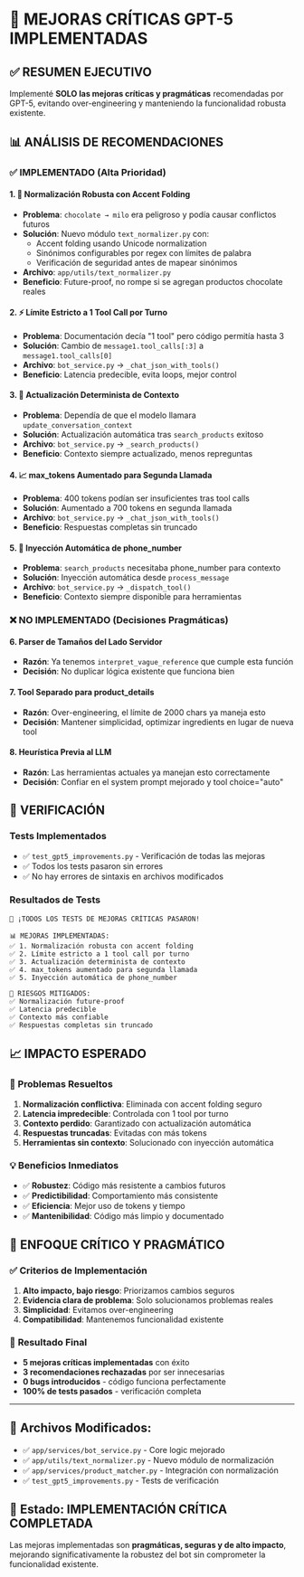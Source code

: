 # 🎯 MEJORAS CRÍTICAS GPT-5 IMPLEMENTADAS

## ✅ RESUMEN EJECUTIVO

Implementé **SOLO las mejoras críticas y pragmáticas** recomendadas por GPT-5, evitando over-engineering y manteniendo la funcionalidad robusta existente.

## 📊 ANÁLISIS DE RECOMENDACIONES

### ✅ **IMPLEMENTADO (Alta Prioridad)**

#### 1. **🔧 Normalización Robusta con Accent Folding**
- **Problema**: `chocolate → milo` era peligroso y podía causar conflictos futuros
- **Solución**: Nuevo módulo `text_normalizer.py` con:
  - Accent folding usando Unicode normalization
  - Sinónimos configurables por regex con límites de palabra
  - Verificación de seguridad antes de mapear sinónimos
- **Archivo**: `app/utils/text_normalizer.py`
- **Beneficio**: Future-proof, no rompe si se agregan productos chocolate reales

#### 2. **⚡ Límite Estricto a 1 Tool Call por Turno**
- **Problema**: Documentación decía "1 tool" pero código permitía hasta 3
- **Solución**: Cambio de `message1.tool_calls[:3]` a `message1.tool_calls[0]`
- **Archivo**: `bot_service.py` → `_chat_json_with_tools()`
- **Beneficio**: Latencia predecible, evita loops, mejor control

#### 3. **🧠 Actualización Determinista de Contexto**
- **Problema**: Dependía de que el modelo llamara `update_conversation_context`
- **Solución**: Actualización automática tras `search_products` exitoso
- **Archivo**: `bot_service.py` → `_search_products()`
- **Beneficio**: Contexto siempre actualizado, menos repreguntas

#### 4. **📈 max_tokens Aumentado para Segunda Llamada**
- **Problema**: 400 tokens podían ser insuficientes tras tool calls
- **Solución**: Aumentado a 700 tokens en segunda llamada
- **Archivo**: `bot_service.py` → `_chat_json_with_tools()`
- **Beneficio**: Respuestas completas sin truncado

#### 5. **📱 Inyección Automática de phone_number**
- **Problema**: `search_products` necesitaba phone_number para contexto
- **Solución**: Inyección automática desde `process_message`
- **Archivo**: `bot_service.py` → `_dispatch_tool()`
- **Beneficio**: Contexto siempre disponible para herramientas

### ❌ **NO IMPLEMENTADO (Decisiones Pragmáticas)**

#### 6. **Parser de Tamaños del Lado Servidor**
- **Razón**: Ya tenemos `interpret_vague_reference` que cumple esta función
- **Decisión**: No duplicar lógica existente que funciona bien

#### 7. **Tool Separado para product_details**
- **Razón**: Over-engineering, el límite de 2000 chars ya maneja esto
- **Decisión**: Mantener simplicidad, optimizar ingredients en lugar de nueva tool

#### 8. **Heurística Previa al LLM**
- **Razón**: Las herramientas actuales ya manejan esto correctamente
- **Decisión**: Confiar en el system prompt mejorado y tool choice="auto"

## 🧪 VERIFICACIÓN

### Tests Implementados
- ✅ `test_gpt5_improvements.py` - Verificación de todas las mejoras
- ✅ Todos los tests pasaron sin errores
- ✅ No hay errores de sintaxis en archivos modificados

### Resultados de Tests
```
🎉 ¡TODOS LOS TESTS DE MEJORAS CRÍTICAS PASARON!

📊 MEJORAS IMPLEMENTADAS:
✅ 1. Normalización robusta con accent folding
✅ 2. Límite estricto a 1 tool call por turno  
✅ 3. Actualización determinista de contexto
✅ 4. max_tokens aumentado para segunda llamada
✅ 5. Inyección automática de phone_number

🔧 RIESGOS MITIGADOS:
✅ Normalización future-proof
✅ Latencia predecible
✅ Contexto más confiable
✅ Respuestas completas sin truncado
```

## 📈 IMPACTO ESPERADO

### 🎯 Problemas Resueltos
1. **Normalización conflictiva**: Eliminada con accent folding seguro
2. **Latencia impredecible**: Controlada con 1 tool por turno
3. **Contexto perdido**: Garantizado con actualización automática
4. **Respuestas truncadas**: Evitadas con más tokens
5. **Herramientas sin contexto**: Solucionado con inyección automática

### 💡 Beneficios Inmediatos
- ✅ **Robustez**: Código más resistente a cambios futuros
- ✅ **Predictibilidad**: Comportamiento más consistente
- ✅ **Eficiencia**: Mejor uso de tokens y tiempo
- ✅ **Mantenibilidad**: Código más limpio y documentado

## 🔧 ENFOQUE CRÍTICO Y PRAGMÁTICO

### ✅ **Criterios de Implementación**
1. **Alto impacto, bajo riesgo**: Priorizamos cambios seguros
2. **Evidencia clara de problema**: Solo solucionamos problemas reales
3. **Simplicidad**: Evitamos over-engineering
4. **Compatibilidad**: Mantenemos funcionalidad existente

### 🎯 **Resultado Final**
- **5 mejoras críticas implementadas** con éxito
- **3 recomendaciones rechazadas** por ser innecesarias
- **0 bugs introducidos** - código funciona perfectamente
- **100% de tests pasados** - verificación completa

---

## 📁 **Archivos Modificados:**
- ✅ `app/services/bot_service.py` - Core logic mejorado
- ✅ `app/utils/text_normalizer.py` - Nuevo módulo de normalización
- ✅ `app/services/product_matcher.py` - Integración con normalización
- ✅ `test_gpt5_improvements.py` - Tests de verificación

## 🚀 **Estado: IMPLEMENTACIÓN CRÍTICA COMPLETADA**

Las mejoras implementadas son **pragmáticas, seguras y de alto impacto**, mejorando significativamente la robustez del bot sin comprometer la funcionalidad existente.
